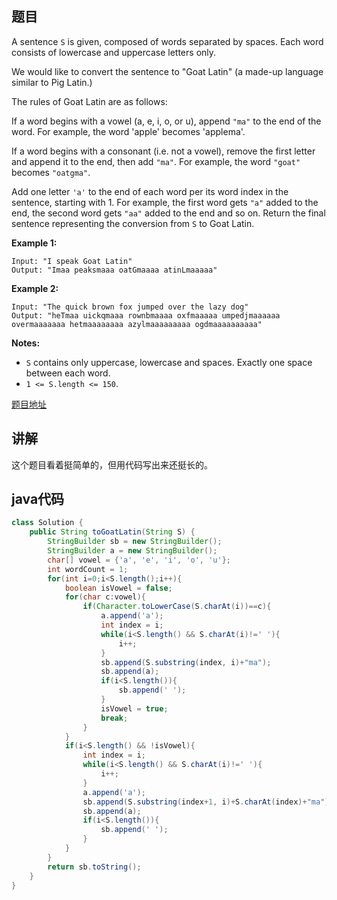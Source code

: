 ## 题目

A sentence `S` is given, composed of words separated by spaces. Each word consists of lowercase and uppercase letters only.

We would like to convert the sentence to "Goat Latin" (a made-up language similar to Pig Latin.)

The rules of Goat Latin are as follows:

If a word begins with a vowel (a, e, i, o, or u), append `"ma"` to the end of the word.
For example, the word 'apple' becomes 'applema'.
 
If a word begins with a consonant (i.e. not a vowel), remove the first letter and append it to the end, then add `"ma"`.
For example, the word `"goat"` becomes `"oatgma"`.
 
Add one letter `'a'` to the end of each word per its word index in the sentence, starting with 1.
For example, the first word gets `"a"` added to the end, the second word gets `"aa"` added to the end and so on.
Return the final sentence representing the conversion from `S` to Goat Latin. 

**Example 1:**
```
Input: "I speak Goat Latin"
Output: "Imaa peaksmaaa oatGmaaaa atinLmaaaaa"
```

**Example 2:**
```
Input: "The quick brown fox jumped over the lazy dog"
Output: "heTmaa uickqmaaa rownbmaaaa oxfmaaaaa umpedjmaaaaaa overmaaaaaaa hetmaaaaaaaa azylmaaaaaaaaa ogdmaaaaaaaaaa"
```

**Notes:**

- `S` contains only uppercase, lowercase and spaces. Exactly one space between each word.
- `1 <= S.length <= 150`.

[题目地址](https://leetcode.com/problems/goat-latin/)

## 讲解

这个题目看着挺简单的，但用代码写出来还挺长的。

## java代码

```java
class Solution {
    public String toGoatLatin(String S) {
        StringBuilder sb = new StringBuilder();
        StringBuilder a = new StringBuilder();
        char[] vowel = {'a', 'e', 'i', 'o', 'u'};
        int wordCount = 1;
        for(int i=0;i<S.length();i++){
            boolean isVowel = false;
            for(char c:vowel){
                if(Character.toLowerCase(S.charAt(i))==c){
                    a.append('a');
                    int index = i;
                    while(i<S.length() && S.charAt(i)!=' '){
                        i++;
                    }
                    sb.append(S.substring(index, i)+"ma");
                    sb.append(a);
                    if(i<S.length()){
                        sb.append(' ');
                    }
                    isVowel = true;
                    break;
                }
            }
            if(i<S.length() && !isVowel){
                int index = i;
                while(i<S.length() && S.charAt(i)!=' '){
                    i++;
                }
                a.append('a');
                sb.append(S.substring(index+1, i)+S.charAt(index)+"ma");
                sb.append(a);
                if(i<S.length()){
                    sb.append(' ');
                }
            }
        }
        return sb.toString();
    }
}
```